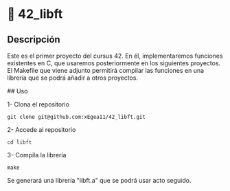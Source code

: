 # 📘 42_libft

## Descripción 

Este es el primer proyecto del cursus 42. En él, implementaremos funciones existentes en C, que usaremos posteriormente en los siguientes proyectos. 
El Makefile que viene adjunto permitirá compilar las funciones en una librería que se podrá añadir a otros proyectos.

## Uso

1- Clona el repositorio 

```git clone git@github.com:xEgea11/42_libft.git```

2- Accede al repositorio 

```cd libft```

3- Compila la librería

```make```

Se generará una librería "libft.a" que se podrá usar acto seguido. 
